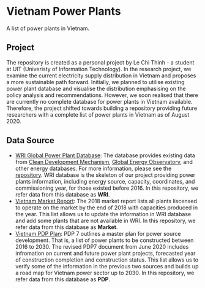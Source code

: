 # Vietnam Power Plants
 A list of power plants in Vietnam.

## Project
The repository is created as a personal project by Le Chi Thinh - a student at UIT (Univeristy of Information Technology). In the research project, we examine the current electricity supply distribution in Vietnam and proposes a more sustainable path forward. Initially, we planned to utilise existing power plant database and visualise the distribution emphasising on the policy analysis and recommendations. However, we soon realised that there are currently no complete database for power plants in Vietnam available. Therefore, the project shifted towards building a repository providing future researchers with a complete list of power plants in Vietnam as of August 2020.

## Data Source
* [WRI Global Power Plant Database](https://github.com/wri/global-power-plant-database): The database provides existing data from [Clean Development Mechanism](https://cdm.unfccc.int/Projects/projsearch.html), [Global Energy Observatory](https://github.com/hariharshankar/pygeo), and other energy databases. For more information, please see the [repository](https://github.com/wri/global-power-plant-database). WRI database is the skeleton of our project providing power plants information, including energy source, capacity, coordinates, and commissioning year, for those existed before 2016. In this repository, we refer data from this database as **WRI**.
* [Vietnam Market Report](https://drive.google.com/file/d/1OpRsipMjTXYX8xGMCO5_SD6OEJY2yvG6/view?usp=sharing): The 2018 market report lists all plants liscensed to operate on the market by the end of 2018 with capacities produced in the year. This list allows us to update the information in WRI database and add some plants that are not available in WRI. In this repository, we refer data from this database as **Market**.
* [Vietnam PDP Plan](https://drive.google.com/file/d/1ok8kdqcs1RuVuAHBczTBldjPeRvaVujD/view?usp=sharing): PDP 7 outlines a master plan for power source development. That is, a list of power plants to be constructed between 2016 to 2030. The revised PDP7 document from June 2020 includes infromation on current and future power plant projects, forecasted year of construction completion and construction status. This list allows us to verify some of the information in the previous two sources and builds up a road map for Vietnam power sector up to 2030. In this repository, we refer data from this database as **PDP**.
